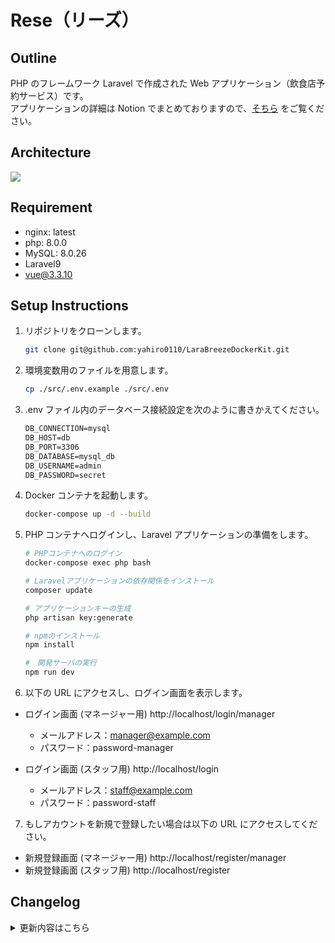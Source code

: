 # Rese（リーズ）

## Outline

PHP のフレームワーク Laravel で作成された Web アプリケーション（飲食店予約サービス）です。<br />
アプリケーションの詳細は Notion でまとめておりますので、[そちら](https://h-yamasita.notion.site/Rese-d233d1ed442f41aa9402e8e2fc0822af?pvs=4) をご覧ください。

## Architecture

![](./img/architecture.drawio.svg)

## Requirement

-   nginx: latest
-   php: 8.0.0
-   MySQL: 8.0.26
-   Laravel9
-   vue@3.3.10

## Setup Instructions

1.  リポジトリをクローンします。

    ```bash
    git clone git@github.com:yahiro0110/LaraBreezeDockerKit.git
    ```

2.  環境変数用のファイルを用意します。

    ```bash
    cp ./src/.env.example ./src/.env
    ```

3.  .env ファイル内のデータベース接続設定を次のように書きかえてください。

    ```markdown
    DB_CONNECTION=mysql
    DB_HOST=db
    DB_PORT=3306
    DB_DATABASE=mysql_db
    DB_USERNAME=admin
    DB_PASSWORD=secret
    ```

4.  Docker コンテナを起動します。

    ```bash
    docker-compose up -d --build
    ```

5.  PHP コンテナへログインし、Laravel アプリケーションの準備をします。

    ```bash
    # PHPコンテナへのログイン
    docker-compose exec php bash

    # Laravelアプリケーションの依存関係をインストール
    composer update

    # アプリケーションキーの生成
    php artisan key:generate

    # npmのインストール
    npm install

    #　開発サーバの実行
    npm run dev
    ```

6.  以下の URL にアクセスし、ログイン画面を表示します。

-   ログイン画面 (マネージャー用) http://localhost/login/manager

    -   メールアドレス：manager@example.com
    -   パスワード：password-manager

-   ログイン画面 (スタッフ用) http://localhost/login

    -   メールアドレス：staff@example.com
    -   パスワード：password-staff

7. もしアカウントを新規で登録したい場合は以下の URL にアクセスしてください。

-   新規登録画面 (マネージャー用) http://localhost/register/manager
-   新規登録画面 (スタッフ用) http://localhost/register

## Changelog

<details>
<summary>更新内容はこちら</summary>

### 1.0.0 （2023/09/25）

-   初回登録

</details>
